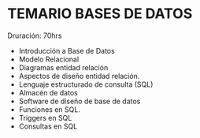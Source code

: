 # TEMARIO BASES DE DATOS
Druración: 70hrs

* Introducción a Base de Datos
* Modelo Relacional
* Diagramas entidad relación
* Aspectos de diseño entidad relación.
* Lenguaje estructurado de consulta (SQL)
* Almacén de datos
* Software de diseño de base de datos
* Funciones en SQL.
* Triggers en SQL
* Consultas en SQL
